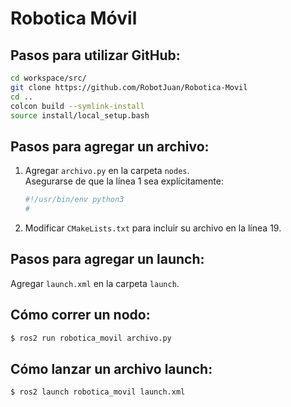 # Robotica Móvil

## Pasos para utilizar GitHub:

```bash
cd workspace/src/
git clone https://github.com/RobotJuan/Robotica-Movil
cd ..
colcon build --symlink-install
source install/local_setup.bash
```

## Pasos para agregar un archivo:

1. Agregar `archivo.py` en la carpeta `nodes`.  
   Asegurarse de que la línea 1 sea explícitamente:  
   ```python
   #!/usr/bin/env python3
   #
   ```
2. Modificar `CMakeLists.txt` para incluir su archivo en la línea 19.

## Pasos para agregar un launch:

Agregar `launch.xml` en la carpeta `launch`.

## Cómo correr un nodo:

```bash
$ ros2 run robotica_movil archivo.py
```

## Cómo lanzar un archivo launch:

```bash
$ ros2 launch robotica_movil launch.xml
```
